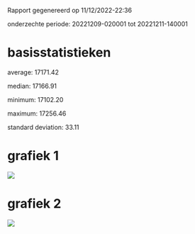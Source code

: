Rapport gegenereerd op 11/12/2022-22:36

onderzechte periode: 20221209-020001 tot 20221211-140001

# basisstatistieken

average: 17171.42

median: 17166.91

minimum: 17102.20

maximum: 17256.46

standard deviation: 33.11

# grafiek 1

![](https://RubenMattheus.github.io/docs/assets/graph.png)

# grafiek 2

![](https://RubenMattheus.github.io/docs/assets/graphzoom.png)
